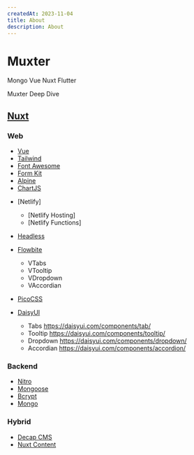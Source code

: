 ```yaml
---
createdAt: 2023-11-04
title: About
description: About
---
```


# Muxter

Mongo
Vue
Nuxt
Flutter

Muxter Deep Dive

## [Nuxt](https://nuxt.com/docs/getting-started/introduction)

### Web
- [Vue](https://vuejs.org/guide/introduction.html)
- [Tailwind](https://tailwindcss.com/docs/installation)
- [Font Awesome](https://fontawesome.com/search?q=about&o=r)
- [Form Kit](https://formkit.com/getting-started/installation)
- [Alpine](https://alpinejs.dev/essentials/state)
- [ChartJS](https://www.chartjs.org/docs/latest/getting-started/)

<!-- Internal -->
- [Netlify]
  - [Netlify Hosting]
  - [Netlify Functions]

- [Headless](https://headlessui.com/)
- [Flowbite](https://flowbite.com/)
  - VTabs
  - VTooltip
  - VDropdown
  - VAccordian

<!-- To Try -->
- [PicoCSS](https://picocss.com/)
- [DaisyUI](https://daisyui.com)

  - Tabs
    https://daisyui.com/components/tab/
  - Tooltip
    https://daisyui.com/components/tooltip/
  - Dropdown
    https://daisyui.com/components/dropdown/
  - Accordian
    https://daisyui.com/components/accordion/

### Backend
- [Nitro](https://nitro.unjs.io/)
- [Mongoose](https://mongoosejs.com/docs/)
- [Bcrypt](https://www.npmjs.com/package/bcrypt)
- [Mongo](https://mongodb.github.io/node-mongodb-native/6.2/)

### Hybrid
- [Decap CMS](https://decapcms.org/docs/intro/)
- [Nuxt Content](https://content.nuxt.com/get-started/installation)